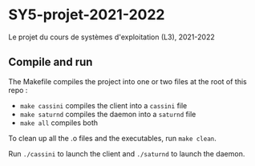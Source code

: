 # SY5-projet-2021-2022

Le projet du cours de systèmes d'exploitation (L3), 2021-2022

## Compile and run
The Makefile compiles the project into one or two files at the root of this repo :
- `make cassini` compiles the client into a `cassini` file
- `make saturnd` compiles the daemon into a `saturnd` file
- `make all` compiles both

To clean up all the .o files and the executables, run `make clean`.

Run `./cassini` to launch the client and `./saturnd` to launch the daemon.
